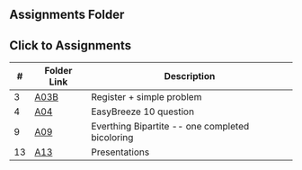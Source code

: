  ##  Assignments Folder
 ## Click to Assignments

|   #    | Folder Link       | Description                                     |
|------- |-------------------|-------------------------------------------------|
| 3 | <a href="https://github.com/ezapez/4553-Spatial-DS-Zapata/tree/main/Assignments/P03">  A03B </a> | Register + simple problem
| 4 | <a href="https://github.com/ezapez/4553-Spatial-DS-Zapata/tree/main/Assignments/P06">  A04 </a>  | EasyBreeze 10 question
| 9 | <a href="https://github.com/ezapez/4553-Spatial-DS-Zapata/tree/main/Assignments/P06">  A09 </a>  | Everthing Bipartite -- one completed bicoloring 
| 13| <a href="https://github.com/ezapez/4553-Spatial-DS-Zapata/tree/main/Assignments/P06">  A13 </a>  | Presentations





